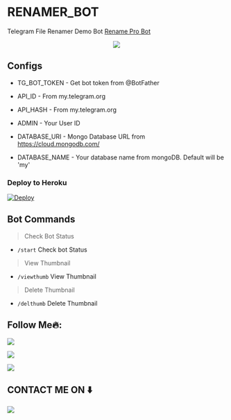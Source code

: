 # RENAMER_BOT

Telegram File Renamer Demo Bot [Rename Pro Bot](https://t.me/Renamer_Pro_bot)

<p align="center">
  <a href="https://www.python.org">
    <img src="http://ForTheBadge.com/images/badges/made-with-python.svg">

  </a>
</p>
</p>




## Configs 

* TG_BOT_TOKEN  - Get bot token from @BotFather

* API_ID        - From my.telegram.org 

* API_HASH      - From my.telegram.org 

* ADMIN         - Your User ID 

* DATABASE_URI  - Mongo Database URL from https://cloud.mongodb.com/

* DATABASE_NAME  - Your database name from mongoDB. Default will be 'my'


### Deploy to Heroku
[![Deploy](https://www.herokucdn.com/deploy/button.svg)](https://heroku.com/deploy?template=https://github.com/im-vivektomar/RENAME-PRO)



## Bot Commands
> Check Bot Status
* `/start` Check bot Status
> View Thumbnail 
* `/viewthumb` View Thumbnail 
> Delete Thumbnail
* `/delthumb` Delete Thumbnail



## Follow Me🔥:


<p align="left">
<a href="https://t.me/+4BCzLkyATjswNTA1"><img src="https://img.shields.io/badge/Join%20Our%20Group-Vivek%20Tomar-darkblue?style=for-the-badge&logo=telegram"></a>
</p>
<p align="left">
<a href="https://github.com/im-vivektomar"><img src="https://img.shields.io/badge/GitHub-Follow%20on%20GitHub-inactive.svg?style=for-the-badge&logo=github"></a>
</p>
<p align="left">
<a href="https://instagram.com/ch.vivek_tomar"><img src="https://img.shields.io/badge/Instagram-Vivek Tomar-magenta?style=for-the-badge&logo=instagram"></a>
</p>

##  CONTACT ME ON ⬇️ 

<p align="left">
<a href="https://t.me/ChVivekTomar"><img src="https://img.shields.io/badge/My%20TG%20ID-Vivek%20Tomar-darkblue?style=for-the-badge&logo=telegram"></a>
</p>
